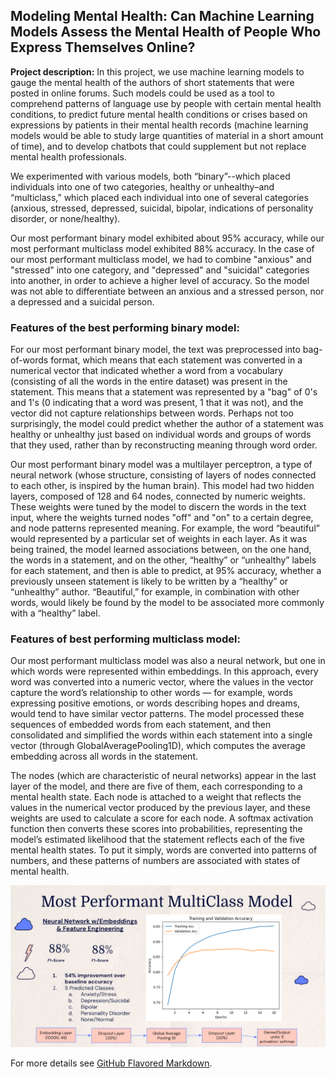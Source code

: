 ## Modeling Mental Health: Can Machine Learning Models Assess the Mental Health of People Who Express Themselves Online? 

**Project description:** In this project, we use machine learning models to gauge the mental health of the authors of short statements that were posted in online forums. Such models could be used as a tool to comprehend patterns of language use by people with certain mental health conditions, to predict future mental health conditions or crises based on expressions by patients in their mental health records (machine learning models would be able to study large quantities of material in a short amount of time), and to develop chatbots that could supplement but not replace mental health professionals. 

We experimented with various models, both “binary”--which placed individuals into one of two categories, healthy or unhealthy–and “multiclass,” which placed each individual into one of several categories (anxious, stressed, depressed, suicidal, bipolar, indications of personality disorder, or none/healthy). 

Our most performant binary model exhibited about 95% accuracy, while our most performant multiclass model exhibited 88% accuracy. In the case of our most performant multiclass model, we had to combine "anxious" and "stressed" into one category, and "depressed" and "suicidal" categories into another, in order to achieve a higher level of accuracy. So the model was not able to differentiate between an anxious and a stressed person, nor a depressed and a suicidal person. 

### Features of the best performing binary model:
For our most performant binary model, the text was preprocessed into bag-of-words format, which means that each statement was converted in a numerical vector that indicated whether a word from a vocabulary (consisting of all the words in the entire dataset) was present in the statement. This means that a statement was represented by a "bag" of 0's and 1's (0 indicating that a word was present, 1 that it was not), and the vector did not capture relationships between words. Perhaps not too surprisingly, the model could predict whether the author of a statement was healthy or unhealthy just based on individual words and groups of words that they used, rather than by reconstructing meaning through word order.

Our most performant binary model was a multilayer perceptron, a type of neural network (whose structure, consisting of layers of nodes connected to each other, is inspired by the human brain). This model had two hidden layers, composed of 128 and 64 nodes, connected by numeric weights. These weights were tuned by the model to discern the words in the text input, where the weights turned nodes "off" and "on" to a certain degree, and node patterns represented meaning. For example, the word “beautiful” would represented by a particular set of weights in each layer. As it was being trained, the model learned associations between, on the one hand, the words in a statement, and on the other, “healthy” or “unhealthy” labels for each statement, and then is able to predict, at 95% accuracy, whether a previously unseen statement is likely to be written by a “healthy” or “unhealthy” author. “Beautiful,” for example, in combination with other words, would likely be found by the model to be associated more commonly with a “healthy” label. 

### Features of best performing multiclass model:
Our most performant multiclass model was also a neural network, but one in which words were represented within embeddings. In this approach, every word was converted into a numeric vector, where the values in the vector capture the word’s relationship to other words — for example, words expressing positive emotions, or words describing hopes and dreams, would tend to have similar vector patterns. The model processed these sequences of embedded words from each statement, and then consolidated and simplified the words within each statement into a single vector (through GlobalAveragePooling1D), which computes the average embedding across all words in the statement. 

The nodes (which are characteristic of neural networks) appear in the last layer of the model, and there are five of them, each corresponding to a mental health state. Each node is attached to a weight that reflects the values in the numerical vector produced by the previous layer, and these weights are used to calculate a score for each node.  A softmax activation function then converts these scores into probabilities, representing the model’s estimated likelihood that the statement reflects each of the five mental health states.  To put it simply, words are converted into patterns of numbers, and these patterns of numbers are associated with states of mental health.

<img src="images/performant_multiclass_model_slide.png?raw=true"/>


For more details see [GitHub Flavored Markdown](https://guides.github.com/features/mastering-markdown/).
